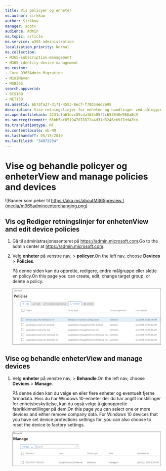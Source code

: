 ```yaml
---
title: Vis policyer og enheter
ms.author: sirkkuw
author: Sirkkuw
manager: scotv
audience: Admin
ms.topic: article
ms.service: o365-administration
localization_priority: Normal
ms.collection:
- M365-subscription-management
- M365-identity-device-management
ms.custom:
- Core_O365Admin_Migration
- MiniMaven
- MSB365
search.appverid:
- BCS160
- MET150
ms.assetid: 6b70fa27-d171-4593-8ecf-f78bb4ed2e99
description: Vise retningslinjer for enheten og handlinger ved pålogging til Microsoft 365 forretninger med global admin credintials.
ms.openlocfilehash: 3231cfa61dcc85cda162b05f2c653048e980a8d9
ms.sourcegitcommit: 66bb5af851947078872a4d31d3246e69f7dd42bb
ms.translationtype: MT
ms.contentlocale: nb-NO
ms.lasthandoff: 05/15/2019
ms.locfileid: "34072204"
---
```

# <a name="view-and-manage-policies-and-devices"></a><span data-ttu-id="13bb1-103">Vise og behandle policyer og enheter</span><span class="sxs-lookup"><span data-stu-id="13bb1-103">View and manage policies and devices</span></span>

![Banner som peker til https://aka.ms/aboutM365preview.](media/m365admincenterchanging.png)

## <a name="view-and-edit-device-policies"></a><span data-ttu-id="13bb1-105">Vis og Rediger retningslinjer for enheten</span><span class="sxs-lookup"><span data-stu-id="13bb1-105">View and edit device policies</span></span>

1.  <span data-ttu-id="13bb1-106">Gå til administrasjonssenteret på <a href="https://go.microsoft.com/fwlink/p/?linkid=837890" target="_blank">https://admin.microsoft.com</a>.</span><span class="sxs-lookup"><span data-stu-id="13bb1-106">Go to the admin center at <a href="https://go.microsoft.com/fwlink/p/?linkid=837890" target="_blank">https://admin.microsoft.com</a>.</span></span>
2. <span data-ttu-id="13bb1-107">Velg **enheter** på venstre nav, \> **policyer**.</span><span class="sxs-lookup"><span data-stu-id="13bb1-107">On the left nav, choose **Devices** \> **Policies**.</span></span>

    <span data-ttu-id="13bb1-108">På denne siden kan du opprette, redigere, endre målgruppe eller slette en policy.</span><span class="sxs-lookup"><span data-stu-id="13bb1-108">On this page you can create, edit, change target group, or delete a policy.</span></span>

    ![Screenshot of the Policies page](media/devicepolicies.png)
  
## <a name="view-and-manage-devices"></a><span data-ttu-id="13bb1-110">Vise og behandle enheter</span><span class="sxs-lookup"><span data-stu-id="13bb1-110">View and manage devices</span></span>


1. <span data-ttu-id="13bb1-111">Velg **enheter** på venstre nav, \> **Behandle**.</span><span class="sxs-lookup"><span data-stu-id="13bb1-111">On the left nav, choose **Devices** \> **Manage**.</span></span> 
    
    <span data-ttu-id="13bb1-p101">På denne siden kan du velge en eller flere enheter og eventuelt fjerne firmadata. Hvis du har Windows 10-enheter der du har angitt innstillinger for enhetsbeskyttelse, kan du også velge å gjenopprette fabrikkinnstillinger på dem.</span><span class="sxs-lookup"><span data-stu-id="13bb1-p101">On this page you can select one or more devices and either remove company data. For Windows 10 devices that you have set device protections settings for, you can also choose to reset the device to factory settings.</span></span>
  
   ![Behandle enheter-siden](media/devicesmanage.png)

